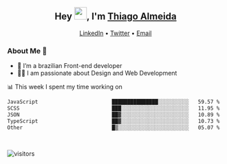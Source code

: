 

<h2 align="center">Hey <img src="https://github.com/TheDudeThatCode/TheDudeThatCode/blob/master/Assets/Hi.gif" width="29">, I'm <a href="https://www.linkedin.com/in/thiago-almeida-69785569/">Thiago Almeida</a></h2>
<p align="center">
  <a href="https://www.linkedin.com/in/thiago-almeida-69785569/">LinkedIn</a> •
  <a href="https://twitter.com/thiagoloal">Twitter</a> •
  <a href="mailto:thiagoloal@gmail.com">Email</a>
</p>

### About Me 🚀
- 🌱  I’m a brazilian Front-end developer</br>
- 👨‍💻  I am passionate about Design and Web Development</br>

<!-- ![Thiago Almeida github stats](https://github-readme-stats.vercel.app/api?username=thiagoloal&show_icons=true&hide_border=true)&nbsp;&nbsp; -->

📊 This week I spent my time working on
<!--START_SECTION:waka-->

```txt
JavaScript                        ███████████████░░░░░░░░░░   59.57 %
SCSS                              ███░░░░░░░░░░░░░░░░░░░░░░   11.95 %
JSON                              ██▓░░░░░░░░░░░░░░░░░░░░░░   10.89 %
TypeScript                        ██▓░░░░░░░░░░░░░░░░░░░░░░   10.73 %
Other                             █▒░░░░░░░░░░░░░░░░░░░░░░░   05.07 %
```

<!--END_SECTION:waka-->

<br />

![visitors](https://visitor-badge.laobi.icu/badge?page_id=thiagoloal.thiagoloal)
